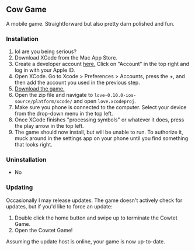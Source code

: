 ## Cow Game

A mobile game. Straightforward but also pretty darn polished and fun.

### Installation

1.  lol are you being serious?
2.  Download XCode from the Mac App Store.
3.  Create a developer account [here.](http://developer.apple.com/) Click on "Account" in the top right and log in with your Apple ID.
4.  Open XCode. Go to Xcode > Preferences > Accounts, press the +, and then add the account you used in the previous step.
5.  [Download the game.](https://people.ucsc.edu/~spjpeter/arch/cow-game/CowtetGameSource.zip)
6.  Open the zip file and navigate to `love-0.10.0-ios-source/platform/xcode/` and open `love.xcodeproj`.
7.  Make sure you phone is connected to the computer. Select your device from the drop-down menu in the top left.
8.  Once XCode finishes "processing symbols" or whatever it does, press the play arrow in the top left.
9.  The game should now install, but will be unable to run. To authorize it, muck around in the settings app on your phone until you find something that looks right.

### Uninstallation

*   No

### Updating

Occasionally I may release updates. The game doesn't actively check for updates, but if you'd like to force an update:

1.  Double click the home button and swipe up to terminate the Cowtet Game.
2.  Open the Cowtet Game!

Assuming the update host is online, your game is now up-to-date.
